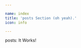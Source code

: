 ```yaml
---

name: index
title: 'posts Section (oh yeah).'
icon: info

---
```

posts: It Works! 
<!--weight: 1-->